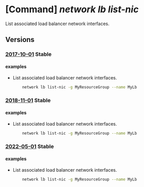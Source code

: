 # [Command] _network lb list-nic_

List associated load balancer network interfaces.

## Versions

### [2017-10-01](/Resources/mgmt-plane/L3N1YnNjcmlwdGlvbnMve30vcmVzb3VyY2Vncm91cHMve30vcHJvdmlkZXJzL21pY3Jvc29mdC5uZXR3b3JrL2xvYWRiYWxhbmNlcnMve30vbmV0d29ya2ludGVyZmFjZXM=/2017-10-01.xml) **Stable**

<!-- mgmt-plane /subscriptions/{}/resourcegroups/{}/providers/microsoft.network/loadbalancers/{}/networkinterfaces 2017-10-01 -->

#### examples

- List associated load balancer network interfaces.
    ```bash
        network lb list-nic -g MyResourceGroup --name MyLb
    ```

### [2018-11-01](/Resources/mgmt-plane/L3N1YnNjcmlwdGlvbnMve30vcmVzb3VyY2Vncm91cHMve30vcHJvdmlkZXJzL21pY3Jvc29mdC5uZXR3b3JrL2xvYWRiYWxhbmNlcnMve30vbmV0d29ya2ludGVyZmFjZXM=/2018-11-01.xml) **Stable**

<!-- mgmt-plane /subscriptions/{}/resourcegroups/{}/providers/microsoft.network/loadbalancers/{}/networkinterfaces 2018-11-01 -->

#### examples

- List associated load balancer network interfaces.
    ```bash
        network lb list-nic -g MyResourceGroup --name MyLb
    ```

### [2022-05-01](/Resources/mgmt-plane/L3N1YnNjcmlwdGlvbnMve30vcmVzb3VyY2Vncm91cHMve30vcHJvdmlkZXJzL21pY3Jvc29mdC5uZXR3b3JrL2xvYWRiYWxhbmNlcnMve30vbmV0d29ya2ludGVyZmFjZXM=/2022-05-01.xml) **Stable**

<!-- mgmt-plane /subscriptions/{}/resourcegroups/{}/providers/microsoft.network/loadbalancers/{}/networkinterfaces 2022-05-01 -->

#### examples

- List associated load balancer network interfaces.
    ```bash
        network lb list-nic -g MyResourceGroup --name MyLb
    ```
